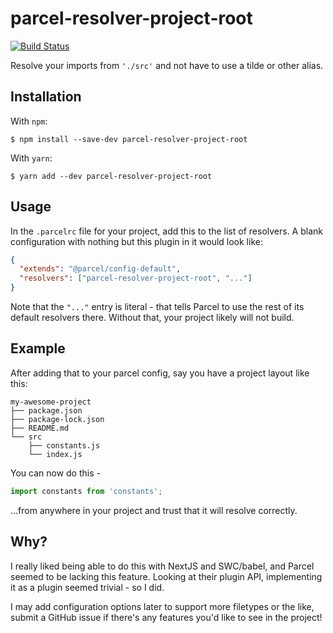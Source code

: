# parcel-resolver-project-root

[![Build Status](https://drone.aricodes.net/api/badges/aricodes-oss/parcel-resolver-project-root/status.svg)](https://drone.aricodes.net/aricodes-oss/parcel-resolver-project-root)

Resolve your imports from `'./src'` and not have to use a tilde or other alias.

## Installation

With `npm`:

```
$ npm install --save-dev parcel-resolver-project-root
```

With `yarn`:

```
$ yarn add --dev parcel-resolver-project-root
```

## Usage

In the `.parcelrc` file for your project, add this to the list of resolvers. A blank configuration with nothing but this plugin in it would look like:

```json
{
  "extends": "@parcel/config-default",
  "resolvers": ["parcel-resolver-project-root", "..."]
}
```

Note that the `"..."` entry is literal - that tells Parcel to use the rest of its default resolvers there. Without that, your project likely will not build.

## Example

After adding that to your parcel config, say you have a project layout like this:

```
my-awesome-project
├── package.json
├── package-lock.json
├── README.md
└── src
    ├── constants.js
    └── index.js
```

You can now do this -

```js
import constants from 'constants';
```

...from anywhere in your project and trust that it will resolve correctly.

## Why?

I really liked being able to do this with NextJS and SWC/babel, and Parcel seemed to be lacking this feature. Looking at their plugin API, implementing it as a plugin seemed trivial - so I did.

I may add configuration options later to support more filetypes or the like, submit a GitHub issue if there's any features you'd like to see in the project!
